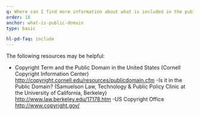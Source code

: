 ```yaml
---
q: Where can I find more information about what is included in the public domain?
order: 18
anchor: what-is-public-domain
type: basic

hl-pd-faq: include
---
```

The following resources may be helpful:

- Copyright Term and the Public Domain in the United States (Cornell Copyright Information Center) <a href="http://copyright.cornell.edu/resources/publicdomain.cfm">http://copyright.cornell.edu/resources/publicdomain.cfm</a>
-Is it in the Public Domain? (Samuelson Law, Technology &amp; Public Policy Clinic at the University of California, Berkeley) <a href="http://www.law.berkeley.edu/17178.htm">http://www.law.berkeley.edu/17178.htm</a>
-US Copyright Office <a href="http://www.copyright.gov/">http://www.copyright.gov/</a>
